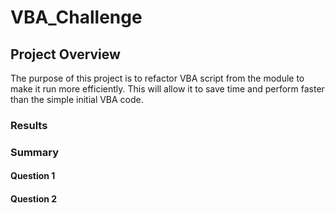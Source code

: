# VBA_Challenge

## Project Overview

The purpose of this project is to refactor VBA script from the module to make it run more efficiently.  This will allow it to save time and perform faster than the simple initial VBA code. 

### Results



### Summary

#### Question 1

#### Question 2
